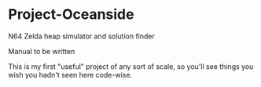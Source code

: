 # Project-Oceanside
N64 Zelda heap simulator and solution finder

Manual to be written

This is my first "useful" project of any sort of scale, so you'll see things you wish you hadn't seen here code-wise.
